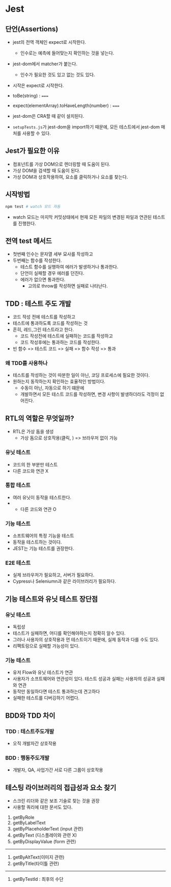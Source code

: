 # Jest

## 단언(Assertions)

- jest의 전역 객체인 expect로 시작한다.
  - 인수로는 예측에 들어맞는지 확인하는 것을 넣는다.
- jest-dom에서 matcher가 붙는다.

  - 인수가 필요한 것도 있고 없는 것도 있다.

- 시작은 expect로 시작한다.

- toBe(string) : `===`
- expect(elementArray).toHaveLength(number) : `===`

- jest-dom은 CRA할 때 같이 설치된다.
- `setupTests.js`가 jest-dom을 import하기 때문에, 모든 테스트에서 jest-dom 매처를 사용할 수 있다.

## Jest가 필요한 이유

- 컴포넌트를 가상 DOM으로 렌더링할 때 도움이 된다.
- 가상 DOM을 검색할 때 도움이 된다.
- 가상 DOM과 상호작용하여, 요소를 클릭하거나 요소를 찾는다.

## 시작방법

```bash
npm test # watch 모드 자동
```

- watch 모드는 마지막 커밋상태에서 현재 모든 파일의 변경된 파일과 연관된 테스트를 진행한다.

## 전역 test 메서드

- 첫번째 인수는 문자열 세부 묘사를 작성하고
- 두번째는 함수를 작성한다.
  - 테스트 함수를 실행하여 에러가 발생하거나 통과한다.
  - 단언이 실패할 경우 에러를 던진다.
  - 에러가 없으면 통과한다.
    - 고의로 throw를 작성하면 실패로 나타난다.

## TDD : 테스트 주도 개발

- 코드 작성 전에 테스트를 작성하고
- 테스트에 통과하도록 코드를 작성하는 것
- 흔히, 레드,그린 테스트라고 한다.
  - 코드 작성전에 테스트에 실패하는 코드를 작성하고
  - 코드 작성후에는 통과하는 코드를 작성한다.
- 빈 함수 => 테스트 코드 => 실패 => 함수 작성 => 통과

### 왜 TDD를 사용하나

- 테스트를 작성하는 것이 따분한 일이 아닌, 코딩 프로세스에 필요한 것이다.
- 원하는지 동작하는지 확인하는 효율적인 방법이다.
  - 수동이 아닌, 자동으로 하기 떄문에
  - 개발하면서 모든 테스트 코드를 작성하면, 변경 사항이 발생하더라도 걱정이 없어진다.

## RTL의 역할은 무엇일까?

- RTL은 가상 돔을 생성
  - 가상 돔으로 상호작용(클릭, ) => 브라우저 없이 가능

### 유닛 테스트

- 코드의 한 부분만 테스트
- 다른 코드와 연관 X

### 통합 테스트

- 여러 유닛이 동작을 테스트한다.
- - 다른 코드와 연관 O

### 기능 테스트

- 소프트웨어의 특정 기능을 테스트
- 동작을 테스트하는 것이다.
- JEST는 기능 테스트를 권장한다.

### E2E 테스트

- 실제 브라우저가 필요하고, 서버가 필요하다.
- Cypress나 Seleniumn과 같은 라이브러리가 필요하다.

## 기능 테스트와 유닛 테스트 장단점

### 유닛 테스트

- 독립성
- 테스트가 실패하면, 어디를 확인해야하는지 정확히 알수 있다.
- 그러나 사용자의 상호작용과 먼 테스트이기 때문에, 실제 동작과 다를 수도 있다.
- 리팩토링으로 실패할 가능성이 있다.

### 기능 테스트

- 유저 Flow와 유닛 테스트가 연관
- 사용자가 소프트웨어와 연관성이 있다. 테스트 성공과 실패는 사용자의 성공과 실패와 연관
- 동작만 동일하다면 테스트 통과하는데 견고하다
- 실패한 테스트를 디버깅하기 어렵다.

## BDD와 TDD 차이

### TDD : 테스트주도개발

- 오직 개발자간 상호작용

### BDD : 행동주도개발

- 개발자, QA, 사업가간 서로 다른 그룹이 상호작용

## 테스팅 라이브러리의 접급성과 요소 찾기

- 스크린 리더와 같은 보조 기술로 찾는 것을 권장
- 사용할 쿼리에 대한 문서도 있다.

1. getByRole
2. getByLabelText
3. getByPlaceholderText (input 관련)
4. getByText (디스플레이와 관련 X)
5. getByDisplayValue (form 관련)

---

1. getByAltText(이미지 관련)
2. getByTitle(타이틀 관련)

---

1. getByTestId : 최후의 수단
